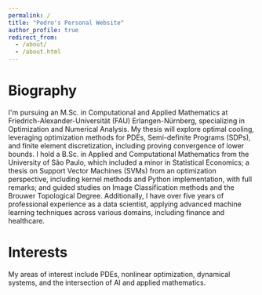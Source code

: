 ```yaml
---
permalink: /
title: "Pedro's Personal Website"
author_profile: true
redirect_from: 
  - /about/
  - /about.html
---
```


Biography
======
I'm pursuing an M.Sc. in Computational and Applied Mathematics at Friedrich-Alexander-Universität (FAU) Erlangen-Nürnberg, specializing in Optimization and Numerical Analysis. My thesis will explore optimal cooling, leveraging optimization methods for PDEs, Semi-definite Programs (SDPs), and finite element discretization, including proving convergence of lower bounds.
I hold a B.Sc. in Applied and Computational Mathematics from the University of São Paulo, which included a minor in Statistical Economics; a thesis on Support Vector Machines (SVMs) from an optimization perspective, including kernel methods and Python implementation, with full remarks; and guided studies on Image Classification methods and the Brouwer Topological Degree.
Additionally, I have over five years of professional experience as a data scientist, applying advanced machine learning techniques across various domains, including finance and healthcare. 

Interests
======
My areas of interest include PDEs, nonlinear optimization, dynamical systems, and the intersection of AI and applied mathematics.
